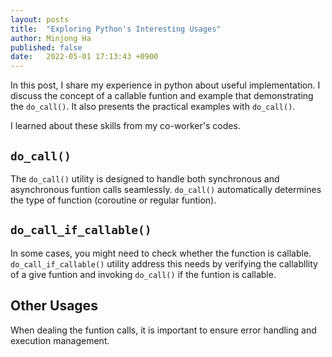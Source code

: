 ```yaml
---
layout: posts
title:  "Exploring Python's Interesting Usages"
author: Minjong Ha
published: false
date:   2022-05-01 17:13:43 +0900
---
```


In this post, I share my experience in python about useful implementation.
I discuss the concept of a callable funtion and example that demonstrating the `do_call()`.
It also presents the practical examples with `do_call()`.

I learned about these skills from my co-worker's codes.

## `do_call()`

The `do_call()` utility is designed to handle both synchronous and asynchronous funtion calls seamlessly.
`do_call()` automatically determines the type of function (coroutine or regular funtion).

## `do_call_if_callable()`

In some cases, you might need to check whether the function is callable.
`do_call_if_callable()` utility address this needs by verifying the callabllity of a give funtion and invoking `do_call()` if the funtion is callable.

## Other Usages

When dealing the funtion calls, it is important to ensure error handling and execution management.
